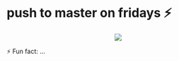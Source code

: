 # push to master on fridays ⚡
<p align="center">
  <img src="https://media.giphy.com/media/WKdWA04KRn58A/giphy.gif">
</p>

⚡ Fun fact: ...
<!--
**nickcapp/nickcapp** is a ✨ _special_ ✨ repository because its `README.md` (this file) appears on your GitHub profile.

Here are some ideas to get you started:

- 🔭 I’m currently working on ...
- 🌱 I’m currently learning ...
- 👯 I’m looking to collaborate on ...
- 🤔 I’m looking for help with ...
- 💬 Ask me about ...
- 📫 How to reach me: ...
- 😄 Pronouns: ...
- ⚡ Fun fact: ...
-->
